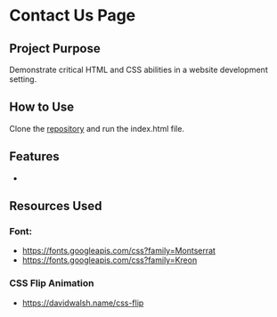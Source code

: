 # Contact Us Page

## Project Purpose
Demonstrate critical HTML and CSS abilities in a website development setting.

## How to Use
Clone the [repository](https://github.com/mjbuchman/typing-speed-test) and run the index.html file.

## Features
- 

## Resources Used
### Font:
- https://fonts.googleapis.com/css?family=Montserrat
- https://fonts.googleapis.com/css?family=Kreon
### CSS Flip Animation
- https://davidwalsh.name/css-flip
